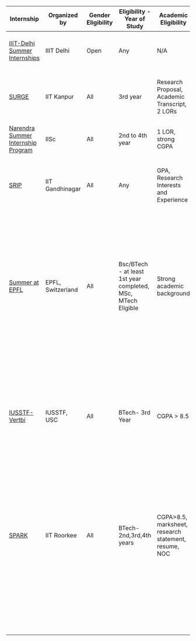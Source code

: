 | Internship | Organized by | Gender Eligibility | Eligibility - Year of Study | Academic Eligibility | Stream Eligibility | Application Period (Approx) | Internship Commencemment | Duration | Stream/Target Area | Paid/Non-Paid | Brief Description | Application Experiences | 
|---|---|---|---|---|---|---|---|---|---|---|---|---|
| <a href="https://www.iiitd.ac.in/placement/summer-internships">IIIT-Delhi Summer Internships</a>  | IIIT Delhi | Open | Any | N/A | Open | ends late March | May | N/A (Depends on Project) | CS/IT related | Paid | Summer Research/Dev Internships under IIIT-D Professors  |   |
| <a href="http://surge.iitk.ac.in/index.php">SURGE</a> | IIT Kanpur | All | 3rd year | Research Proposal, Academic Transcript, 2 LORs | All branches | Jan to Feb | May | ~8 weeks | All engineering branches | Paid | Students undertake short duration, but focused research projects |   |
| <a href="https://events.csa.iisc.ac.in/internship2020/">Narendra Summer Internship Program</a> | IISc | All | 2nd to 4th year | 1 LOR, strong CGPA  | CS/IT or equivalent | March to early April | Flexible | 8 weeks (bfore August 31) | CS/IT | Paid |   |   |
| <a href="https://srip.iitgn.ac.in/info/"> SRIP </a> | IIT Gandhinagar | All | Any | GPA, Research Interests and Experience | All branches | Ends early March | May | 8 weeks | All engineering branches | Paid | Visiting students participate in on-going research under the mentorship of IITGN faculty |   |
| <a href= "https://summer.epfl.ch/"> Summer at EPFL </a> |  EPFL, Switzerland | All | Bsc/BTech - at least 1st year completed, MSc, MTech Eligible |  Strong academic background |   CS (and related), ECE, EEE| November-December | May - September (flexible)  | 3 months  |  Usually computer and communication , depends on the project | paid: living allowance and travel |  Fellowship recipients will assist a research unit, typically to help solve problems which are part of major research efforts. Often, this will lead to performing challenging programming or design tasks to prove new concepts. |   |   
| <a href= "https://www.iusstf.org/program/iusstf-viterbi-program"> IUSSTF- Vertbi </a>  |IUSSTF, USC| All  |  BTech- 3rd Year | CGPA > 8.5  | CS (and related), ECE, EEE   |  Around November |  mid May - July | 2 months  | CS, EEE and related streams  |  paid |  This program provides an opportunity to Indian students to undertake a research internship at the Viterbi School of Engineering in the summer of 2020 for a period of 8 weeks.|   |   
| <a href= "https://spark.iitr.ac.in/"> SPARK </a>  |  IIT Roorkee | All  | BTech-2nd,3rd,4th years  |  CGPA>8.5, marksheet, research statement, resume, NOC | All branches  | ends around late Feb  | May to July  |at least 6 weeks  | All engineering branches  | paid |  IIT Roorkee invites applications for institute-funded SPARK fellowships for summer internships with a weekly stipend of ₹2500/week and project-funded summer internships. |  |   
|   |   |   |   |   |   |   |   |   |   |   |   |   |   
|   |   |   |   |   |   |   |   |   |   |   |   |   |   
|   |   |   |   |   |   |   |   |   |   |   |   |   |   
|   |   |   |   |   |   |   |   |   |   |   |   |   |   
|   |   |   |   |   |   |   |   |   |   |   |   |   |   
|   |   |   |   |   |   |   |   |   |   |   |   |   |   
|   |   |   |   |   |   |   |   |   |   |   |   |   |   
|   |   |   |   |   |   |   |   |   |   |   |   |   |   
|   |   |   |   |   |   |   |   |   |   |   |   |   |   
|   |   |   |   |   |   |   |   |   |   |   |   |   |   
|   |   |   |   |   |   |   |   |   |   |   |   |   |   
|   |   |   |   |   |   |   |   |   |   |   |   |   |   
|   |   |   |   |   |   |   |   |   |   |   |   |   |   
|   |   |   |   |   |   |   |   |   |   |   |   |   |   
|   |   |   |   |   |   |   |   |   |   |   |   |   |   
|   |   |   |   |   |   |   |   |   |   |   |   |   |   
|   |   |   |   |   |   |   |   |   |   |   |   |   |   
|   |   |   |   |   |   |   |   |   |   |   |   |   |   
